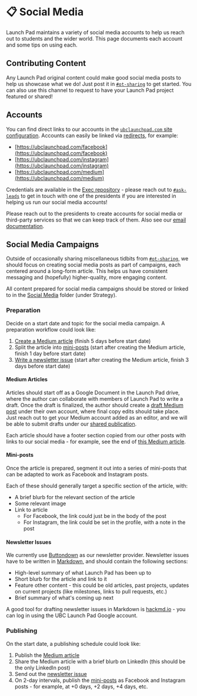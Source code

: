 # 📋 Social Media

Launch Pad maintains a variety of social media accounts to help us reach out to students and the wider world. This page documents each account and some tips on using each.

## Contributing Content

Any Launch Pad original content could make good social media posts to help us showcase what we do! Just post it in [`#ot-sharing`](https://ubclaunchpad.slack.com/archives/C01622TSU9W) to get started. You can also use this channel to request to have your Launch Pad project featured or shared!

## Accounts

You can find direct links to our accounts in the [`ubclaunchpad.com` site configuration](https://sourcegraph.com/search?q=repo:%5Egithub%5C.com/ubclaunchpad/ubclaunchpad%5C.com%24+file:config.ts+socials%28.*%3F%29%5C%7B%28.%7C%5Cn%29*%3F%7D&patternType=regexp&case=yes). Accounts can easily be linked via [redirects](https://ubclaunchpad.com/config/#adding-a-custom-redirect), for example:

* [https://ubclaunchpad.com/facebook](https://ubclaunchpad.com/facebook)
* [https://ubclaunchpad.com/instagram](https://ubclaunchpad.com/instagram)
* [https://ubclaunchpad.com/medium](https://ubclaunchpad.com/medium)

Credentials are available in the [Exec repository](https://github.com/ubclaunchpad/exec) - please reach out to [`#ask-leads`](https://ubclaunchpad.slack.com/archives/CK935RD3Q) to get in touch with one of the presidents if you are interested in helping us run our social media accounts!

Please reach out to the presidents to create accounts for social media or third-party services so that we can keep track of them. Also see our [email documentation](./email.md).

## Social Media Campaigns

Outside of occasionally sharing miscellaneous tidbits from [`#ot-sharing`](https://ubclaunchpad.slack.com/archives/C01622TSU9W), we should focus on creating social media posts as part of campaigns, each centered around a long-form article. This helps us have consistent messaging and (hopefully) higher-quality, more engaging content.

All content prepared for social media campaigns should be stored or linked to in the [Social Media](https://drive.google.com/drive/folders/1tRSa-obWwr_JU57tpscqmxIUZPlfqckQ?usp=sharing) folder (under Strategy).

### Preparation

Decide on a start date and topic for the social media campaign. A preparation workflow could look like:

1. [Create a Medium article](#medium-articles) (finish 5 days before start date)
2. Split the article into [mini-posts](#mini-posts) (start after creating the Medium article, finish 1 day before start date)
3. [Write a newsletter issue](#newsletter-issues) (start after creating the Medium article, finish 3 days before start date)

#### Medium Articles

Articles should start off as a Google Document in the Launch Pad drive, where the author can collaborate with members of Launch Pad to write a draft. Once the draft is finalized, the author should create a [draft Medium post](https://help.medium.com/hc/en-us/articles/214874698-Your-drafts-posts) under their own account, where final copy edits should take place. Just reach out to get your Medium account added as an editor, and we will be able to submit drafts under our [shared publication](https://ubclaunchpad.com/medium).

Each article should have a footer section copied from our other posts with links to our social media - for example, see the end of [this Medium article](https://medium.com/ubc-launch-pad-software-engineering-blog/what-is-ubc-launch-pad-d3bbfe6322dc).

#### Mini-posts

Once the article is prepared, segment it out into a series of mini-posts that can be adapted to work as Facebook and Instagram posts.

Each of these should generally target a specific section of the article, with:

* A brief blurb for the relevant section of the article
* Some relevant image
* Link to article
  * For Facebook, the link could just be in the body of the post
  * For Instagram, the link could be set in the profile, with a note in the post

#### Newsletter Issues

We currently use [Buttondown](https://buttondown.email/) as our newsletter provider. Newsletter issues have to be written in [Markdown](github.md#markdown), and should contain the following sections:

* High-level summary of what Launch Pad has been up to
* Short blurb for the article and link to it
* Feature other content - this could be old articles, past projects, updates on current projects (like milestones, links to pull requests, etc.)
* Brief summary of what's coming up next

A good tool for drafting newsletter issues in Markdown is [hackmd.io](https://hackmd.io/) - you can log in using the UBC Launch Pad Google account.

### Publishing

On the start date, a publishing schedule could look like:

1. Publish the [Medium article](#medium-articles)
2. Share the Medium article with a brief blurb on LinkedIn (this should be the only LinkedIn post)
3. Send out the [newsletter issue](#newsletter-issues)
4. On 2-day intervals, publish the [mini-posts](#mini-posts) as Facebook and Instagram posts - for example, at +0 days, +2 days, +4 days, etc.
